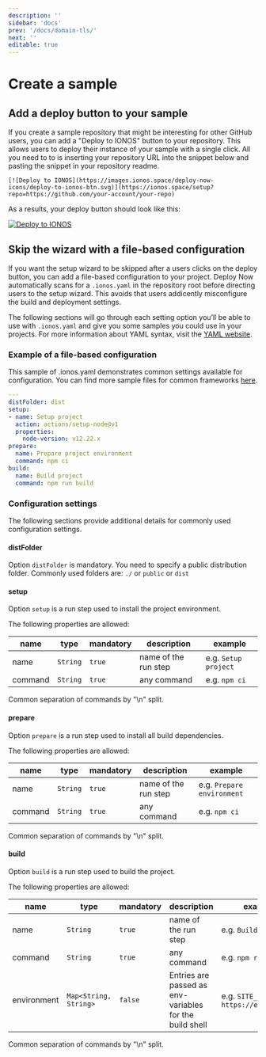 ```yaml
---
description: ''
sidebar: 'docs'
prev: '/docs/domain-tls/'
next: ''
editable: true
---
```


# Create a sample

## Add a deploy button to your sample

If you create a sample repository that might be interesting for other GitHub users, you can add a "Deploy to IONOS" button to your repository. This allows users to deploy their instance of your sample with a single click. All you need to to is inserting your repository URL into the snippet below and pasting the snippet in your repository readme.

```
[![Deploy to IONOS](https://images.ionos.space/deploy-now-icons/deploy-to-ionos-btn.svg)](https://ionos.space/setup?repo=https://github.com/your-account/your-repo)
```

As a results, your deploy button should look like this:

[![Deploy to IONOS](https://images.ionos.space/deploy-now-icons/deploy-to-ionos-btn.svg)](https://ionos.space/setup?repo=https://github.com/ionos-deploy-now/hello-plain-html)


## Skip the wizard with a file-based configuration

If you want the setup wizard to be skipped after a users clicks on the deploy button, you can add a file-based configuration to your project. Deploy Now automatically scans for a `.ionos.yaml` in the repository root before directing users to the setup wizard. This avoids that users addicently misconfigure the build and deployment settings.

The following sections will go through each setting option you’ll be able to use with `.ionos.yaml` and give you some samples you could use in your projects. For more information about YAML syntax, visit the [YAML website](https://yaml.org/spec/1.2/spec.html).

### Example of a file-based configuration

This sample of .ionos.yaml demonstrates common settings available for configuration. You can find more sample files for common frameworks [here](/docs/framework-samples/).

``` yml
---
distFolder: dist
setup:
- name: Setup project
  action: actions/setup-node@v1
  properties:
    node-version: v12.22.x
prepare:
  name: Prepare project environment
  command: npm ci
build:
  name: Build project
  command: npm run build
```

### Configuration settings

The following sections provide additional details for commonly used configuration settings.

#### distFolder

Option `distFolder` is mandatory. You need to specify a public distribution folder. Commonly used folders are: `./` or `public` or `dist`

#### setup

Option `setup` is a run step used to install the project environment.

The following properties are allowed:

<div class="overflow-y-auto">

|name|type|mandatory|description|example|
|---|---|---|---|---|
|name|`String`|`true`|name of the run step|e.g. `Setup project`|
|command|`String`|`true`|any command|e.g. `npm ci`|

</div>

Common separation of commands by "\n" split.

#### prepare

Option `prepare` is a run step used to install all build dependencies.

The following properties are allowed:

<div class="overflow-y-auto">

|name|type|mandatory|description|example|
|---|---|---|---|---|
|name|`String`|`true`|name of the run step|e.g. `Prepare environment`|
|command|`String`|`true`|any command|e.g. `npm ci`|

</div>

Common separation of commands by "\n" split.

#### build

Option `build` is a run step used to build the project.

The following properties are allowed:

<div class="overflow-y-auto">

|name|type|mandatory|description|example|
|---|---|---|---|---|
|name|`String`|`true`|name of the run step|e.g. `Build project`|
|command|`String`|`true`|any command|e.g. `npm run build`|
|environment|`Map<String, String>`|`false`|Entries are passed as env-variables for the build shell|e.g. `SITE_URL: https://example.com`|

</div>

Common separation of commands by "\n" split.

